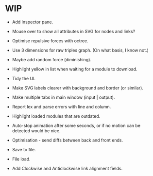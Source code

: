 
# WIP

- Add Inspector pane.
- Mouse over to show all attributes in SVG for nodes and links?
- Optimise repulsive forces with octree.

- Use 3 dimensions for raw triples graph. (On what basis, I know not.)
- Maybe add random force (diminishing).
- Highlight yellow in list when waiting for a module to download.

- Tidy the UI.
- Make SVG labels clearer with background and border (or similar).
- Make multiple tabs in main window (input | output).

- Report lex and parse errors with line and column.
- Highlight loaded modules that are outdated.
- Auto-stop animation after some seconds, or if no motion can be detected would be nice.
- Optimisation - send diffs between back and front ends.

- Save to file.
- File load.

- Add Clockwise and Anticlockwise link alignment fields.
